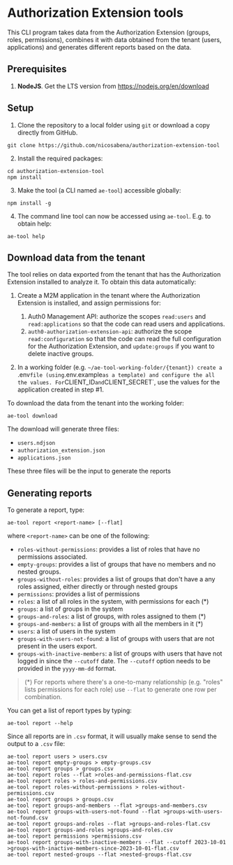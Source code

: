# Authorization Extension tools

This CLI program takes data from the Authorization Extension (groups, roles, permissions), combines it with data obtained from the tenant (users, applications) and generates different reports based on the data.

## Prerequisites

1. **NodeJS**. Get the LTS version from https://nodejs.org/en/download

## Setup

1. Clone the repository to a local folder using `git` or download a copy directly from GitHub.
```
git clone https://github.com/nicosabena/authorization-extension-tool
```
2. Install the required packages:
```
cd authorization-extension-tool
npm install
```
3. Make the tool (a CLI named `ae-tool`) accessible globally:
```
npm install -g
```

4. The command line tool can now be accessed using `ae-tool`. E.g. to obtain help:

```
ae-tool help
```

## Download data from the tenant
The tool relies on data exported from the tenant that has the Authorization Extension installed to analyze it. To obtain this data automatically:

1. Create a M2M application in the tenant where the Authorization Extension is installed, and assign permissions for:
   1. Auth0 Management API: authorize the scopes `read:users` and `read:applications` so that the code can read users and applications.
   2. `auth0-authorization-extension-api`: authorize the scope `read:configuration` so that the code can read the full configuration for the Authorization Extension, and `update:groups` if you want to delete inactive groups.

2. In a working folder (e.g. `~/ae-tool-working-folder/{tenant}) create a `.env` file (using `.env.example` as a template) and configure the all the values.
   For `CLIENT_ID` and `CLIENT_SECRET`, use the values for the application created in step #1.

To download the data from the tenant into the working folder:

```
ae-tool download
```

The download will generate three files:
- `users.ndjson`
- `authorization_extension.json`
- `applications.json`

These three files will be the input to generate the reports

## Generating reports

To generate a report, type:

```
ae-tool report <report-name> [--flat]
```

where `<report-name>` can be one of the following:

- `roles-without-permissions`: provides a list of roles that have no permissions associated.
- `empty-groups`: provides a list of groups that have no members and no nested groups.
- `groups-without-roles`: provides a list of groups that don't have a any roles assigned, either directly or through nested groups
- `permissions`: provides a list of permissions
- `roles`: a list of all roles in the system, with permissions for each (*)
- `groups`: a list of groups in the system
- `groups-and-roles`: a list of groups, with roles assigned to them (*)
- `groups-and-members`: a list of groups with all the members in it (*)
- `users`: a list of users in the system
- `groups-with-users-not-found`: a list of groups with users that are not present in the users export.
- `groups-with-inactive-members`: a list of groups with users that have not logged in since the `--cutoff` date. 
  The `--cutoff` option needs to be provided in the `yyyy-mm-dd` format.

> (*) For reports where there's a one-to-many relationship (e.g. "roles" lists permissions for each role) use `--flat` to 
> generate one row per combination.

You can get a list of report types by typing:

```
ae-tool report --help
```

Since all reports are in `.csv` format, it will usually make sense to send the output to a `.csv` file:

```
ae-tool report users > users.csv
ae-tool report empty-groups > empty-groups.csv
ae-tool report groups > groups.csv
ae-tool report roles --flat >roles-and-permissions-flat.csv
ae-tool report roles > roles-and-permissions.csv
ae-tool report roles-without-permissions > roles-without-permissions.csv
ae-tool report groups > groups.csv
ae-tool report groups-and-members --flat >groups-and-members.csv
ae-tool report groups-with-users-not-found --flat >groups-with-users-not-found.csv
ae-tool report groups-and-roles --flat >groups-and-roles-flat.csv
ae-tool report groups-and-roles >groups-and-roles.csv
ae-tool report permissions >permissions.csv
ae-tool report groups-with-inactive-members --flat --cutoff 2023-10-01 >groups-with-inactive-members-since-2023-10-01-flat.csv
ae-tool report nested-groups --flat >nested-groups-flat.csv
```
